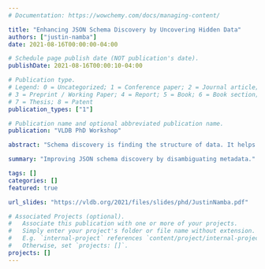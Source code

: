 ```yaml
---
# Documentation: https://wowchemy.com/docs/managing-content/

title: "Enhancing JSON Schema Discovery by Uncovering Hidden Data"
authors: ["justin-namba"]
date: 2021-08-16T00:00:00-04:00

# Schedule page publish date (NOT publication's date).
publishDate: 2021-08-16T00:00:10-04:00

# Publication type.
# Legend: 0 = Uncategorized; 1 = Conference paper; 2 = Journal article;
# 3 = Preprint / Working Paper; 4 = Report; 5 = Book; 6 = Book section;
# 7 = Thesis; 8 = Patent
publication_types: ["1"]

# Publication name and optional abbreviated publication name.
publication: "VLDB PhD Workshop"

abstract: "Schema discovery is finding the structure of data. It helps users understand the meaning of data and write queries to manipulate it. This is typically easy for relational databases, but complex for non-relational (NoSQL) databases with JavaScript Object Notation (JSON) documents. JSON is a representation of documents that contain objects stored in the form of nested key-value pairs. For relational databases, the schema is predefined because the data they contain is structured, but for NoSQL databases, data is usually unstructured or semi-structured. In a collection of JSON documents, the structure of one document can be completely different from another. Several algorithms were developed to discover schemas from JSON documents, but they provide the physical structure and semantic information that is insufficient for data understanding and analysis. In this paper, we enumerate the major techniques used to extract a schema from JSON documents and present the next challenge: uncovering hidden data disguised as metadata. This challenge needs to be addressed within the field of JSON schema discovery to enhance the quality of the discovered schemas."

summary: "Improving JSON schema discovery by disambiguating metadata."

tags: []
categories: []
featured: true

url_slides: "https://vldb.org/2021/files/slides/phd/JustinNamba.pdf"

# Associated Projects (optional).
#   Associate this publication with one or more of your projects.
#   Simply enter your project's folder or file name without extension.
#   E.g. `internal-project` references `content/project/internal-project/index.md`.
#   Otherwise, set `projects: []`.
projects: []
---
```

